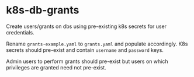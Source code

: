 # k8s-db-grants

Create users/grants on dbs using pre-existing k8s secrets for user credentials.

Rename `grants-example.yaml` to `grants.yaml` and populate accordingly.
K8s secrets should pre-exist and contain `username` and `password` keys.

Admin users to perform grants should pre-exist but users on which privileges are granted need not pre-exist.
